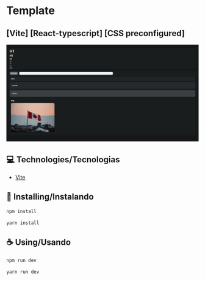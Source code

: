 # Template 
## [Vite] [React-typescript] [CSS preconfigured]

<img src="/public/example.png" alt="example">

## 💻 Technologies/Tecnologias

-   [Vite](https://vitejs.dev/)

## 🚀 Installing/Instalando

```
npm install
```

```
yarn install
```

## ☕ Using/Usando

```
npm run dev
```

```
yarn run dev
```
